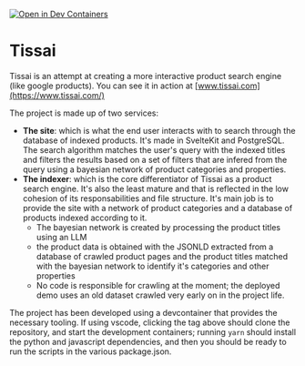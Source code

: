 [![Open in Dev Containers](https://img.shields.io/static/v1?label=Dev%20Container&message=Open&color=blue&logo=visualstudiocode)](https://vscode.dev/redirect?url=vscode://ms-vscode-remote.remote-containers/cloneInVolume?url=https://github.com/antsago/Tissai)

# Tissai

Tissai is an attempt at creating a more interactive product search engine (like google products). You can see it in action at [www.tissai.com](https://www.tissai.com/)

The project is made up of two services:
- **The site**: which is what the end user interacts with to search through the database of indexed products. It's made in SvelteKit and PostgreSQL. The search algorithm matches the user's query with the indexed titles and filters the results based on a set of filters that are infered from the query using a bayesian network of product categories and properties.
- **The indexer**: which is the core differentiator of Tissai as a product search engine. It's also the least mature and that is reflected in the low cohesion of its responsabilities and file structure. It's main job is to provide the site with a network of product categories and a database of products indexed according to it.
  - The bayesian network is created by processing the product titles using an LLM
  - the product data is obtained with the JSONLD extracted from a database of crawled product pages and the product titles matched with the bayesian network to identify it's categories and other properties
  - No code is responsible for crawling at the moment; the deployed demo uses an old dataset crawled very early on in the project life.

The project has been developed using a devcontainer that provides the necessary tooling. If using vscode, clicking the tag above should clone the repository, and start the development containers; running `yarn` should install the python and javascript dependencies, and then you should be ready to run the scripts in the various package.json.
